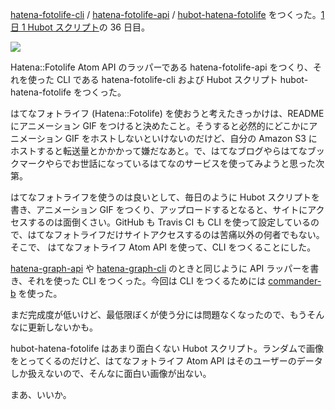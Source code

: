 [hatena-fotolife-cli][gh:bouzuya/node-hatena-fotolife-cli] / [hatena-fotolife-api][gh:bouzuya/node-hatena-fotolife-api] / [hubot-hatena-fotolife][gh:bouzuya/hubot-hatena-fotolife] をつくった。[1 日 1 Hubot スクリプト][hubot-script-per-day]の 36 日目。

![](http://img.f.hatena.ne.jp/images/fotolife/b/bouzuya/20140818/20140818234149.gif)

Hatena::Fotolife Atom API のラッパーである hatena-fotolife-api をつくり、それを使った CLI である hatena-fotolife-cli および Hubot スクリプト hubot-hatena-fotolife をつくった。

はてなフォトライフ (Hatena::Fotolife) を使おうと考えたきっかけは、README にアニメーション GIF をつけると決めたこと。そうすると必然的にどこかにアニメーション GIF をホストしないといけないのだけど、自分の Amazon S3 にホストすると転送量とかかかって嫌だなあと。で、はてなブログやらはてなブックマークやらでお世話になっているはてなのサービスを使ってみようと思った次第。

はてなフォトライフを使うのは良いとして、毎日のように Hubot スクリプトを書き、アニメーション GIF をつくり、アップロードするとなると、サイトにアクセスするのは面倒くさい。GitHub も Travis CI も CLI を使って設定しているので、はてなフォトライフだけサイトアクセスするのは苦痛以外の何者でもない。そこで、 はてなフォトライフ Atom API を使って、CLI をつくることにした。

[hatena-graph-api][gh:bouzuya/node-hatena-graph-api] や [hatena-graph-cli][gh:bouzuya/node-hatena-graph-cli] のときと同じように API ラッパーを書き、それを使った CLI をつくった。今回は CLI をつくるためには [commander-b][gh:bouzuya/commander-b] を使った。

まだ完成度が低いけど、最低限ぼくが使う分には問題なくなったので、もうそんなに更新しないかも。

hubot-hatena-fotolife はあまり面白くない Hubot スクリプト。ランダムで画像をとってくるのだけど、はてなフォトライフ Atom API はそのユーザーのデータしか扱えないので、そんなに面白い画像が出ない。

まあ、いいか。

[gh:bouzuya/node-hatena-fotolife-cli]: https://github.com/bouzuya/node-hatena-fotolife-cli
[gh:bouzuya/node-hatena-fotolife-api]: https://github.com/bouzuya/node-hatena-fotolife-api
[gh:bouzuya/hubot-hatena-fotolife]: https://github.com/bouzuya/hubot-hatena-fotolife
[gh:bouzuya/node-hatena-graph-cli]: https://github.com/bouzuya/node-hatena-graph-cli
[gh:bouzuya/node-hatena-graph-api]: https://github.com/bouzuya/node-hatena-graph-api
[gh:bouzuya/commander-b]: https://github.com/bouzuya/commander-b
[hubot-script-per-day]: https://blog.bouzuya.net/posts?tags=hubot-script-per-day
